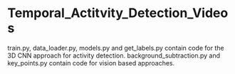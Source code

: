 # Temporal_Actitvity_Detection_Videos
train.py, data_loader.py, models.py and get_labels.py contain code for the 3D CNN approach for activity detection. 
background_subtraction.py and key_points.py contain code for vision based approaches. 
